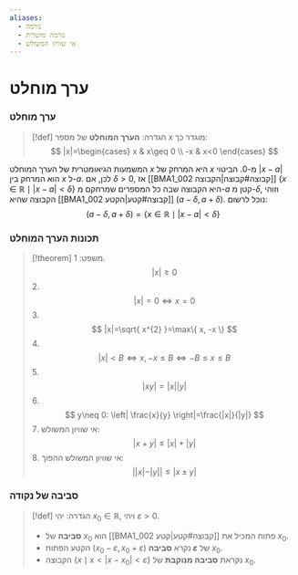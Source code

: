 ```yaml
---
aliases:
  - נורמה
  - נורמה מושרית
  - אי שוויון המשולש
---
```


# ערך מוחלט

### ערך מוחלט
>[!def] הגדרה:
> **הערך המוחלט** של מספר $x$ מוגדר כך:
> $$
> |x|=\begin{cases}
> x & x\geq 0 \\
> -x & x<0
> \end{cases}
> $$

המשמעות הגיאומטרית של הערך המוחלט $x$ היא המרחק של $x$ מ-$0$.
הביטוי $|x-a|$ הוא המרחק בין $x$ ל-$a$. לכן, אם $\delta>0$, אז [[BMA1_002 קבוצה#קבוצה|הקבוצה]] $\{ x \in \mathbb{R} \mid|x-a|<\delta \}$ היא הקבוצה שבה כל המספרים שמרחקם מ-$a$ קטן מ-$\delta$, וזוהי הקבוצה שהיא [[BMA1_002 קבוצה#קטע|הקטע]] $(a-\delta,a+\delta)$. נוכל לרשום:
$$
(a-\delta, a+\delta)=\{ x\in\mathbb{R} \mid |x-a|<\delta \}
$$

### תכונות הערך המוחלט
>[!theorem] משפט:
>1.
>	$$
>	|x|\geq 0
>	$$
>2.
>	$$
>	|x|=0\iff x=0
>	$$
>3.
>	$$
>	|x|=\sqrt{ x^{2} }=\max\{ x, -x \}
>	$$
>4.
>	$$
>	|x|<B \iff x, -x \leq B \iff-B\leq x\leq B
>	$$
>5.
>	$$
>	|xy|=|x| |y|
>	$$
>6.
>	$$
>	y\neq 0: \left| \frac{x}{y} \right|=\frac{|x|}{|y|}
>	$$
>7. אי שוויון המשולש:
>	$$
>	|x+y|\leq|x|+|y|
>	$$
>8. אי שוויון המשולש ההפוך:
>	$$
>	| |x|-|y| |\leq|x \pm y|
>	$$

### סביבה של נקודה
>[!def] הגדרה:
>יהי ${x}_{0}\in \mathbb{R}$, ויהי $\varepsilon>0$.
>- **סביבה** של ${x}_{0}$ הוא [[BMA1_002 קבוצה#קטע|קטע]] פתוח המכיל את ${x}_{0}$.
> - הקטע הפתוח $({x}_{0}-\varepsilon,{x}_{0}+\varepsilon)$ נקרא **סביבה $\varepsilon$** של ${x}_{0}$.
> - הקבוצה $\{ x \mid x<|x-{x}_{0}|<\varepsilon \}$ נקראת **סביבה מנוקבת** של ${x}_{0}$.
